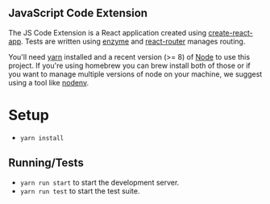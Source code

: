 JavaScript Code Extension
---
The JS Code Extension is a React application created using [create-react-app](https://github.com/facebook/create-react-app). Tests are written using [enzyme](https://github.com/airbnb/enzyme) and [react-router](https://github.com/ReactTraining/react-router) manages routing.

You'll need [yarn](https://yarnpkg.com/en/) installed and a recent version (>= 8) of [Node](https://nodejs.org/en/) to use this project. If you're using homebrew you can brew install both of those or if you want to manage multiple versions of node on your machine, we suggest using a tool like [nodenv](https://github.com/nodenv/nodenv).

# Setup
* `yarn install`

## Running/Tests
* `yarn run start` to start the development server.
* `yarn run test` to start the test suite.
